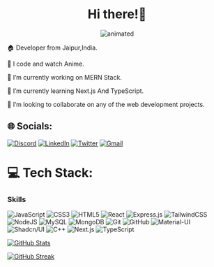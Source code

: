 


 

<h1 align="center">
 Hi there!👋
</h1>
<p align="center">
  <img src="https://media.giphy.com/media/12K8GGWstl229G/giphy.gif" alt="animated" />
</p>

 🏠 Developer from Jaipur,India.

 💢 I code and watch Anime.

 🔭 I’m currently working on MERN Stack.

 🌱 I’m currently learning Next.js And TypeScript.

 👯 I’m looking to collaborate on any of the web development projects.


## 🌐 Socials:
[![Discord](https://img.shields.io/badge/Discord-%237289DA.svg?style=for-the-badge&logo=discord&logoColor=white)](https://discord.com/users/788196386504048660)
[![LinkedIn](https://img.shields.io/badge/LinkedIn-%230077B5.svg?style=for-the-badge&logo=linkedin&logoColor=white)](http://linkedin.com/in/saurabhgoyal12)
[![Twitter](https://img.shields.io/badge/Twitter-%231DA1F2.svg?style=for-the-badge&logo=Twitter&logoColor=white)](https://twitter.com/SgxZoro)
[![Gmail](https://img.shields.io/badge/Gmail-D14836?style=for-the-badge&logo=gmail&logoColor=white)](mailto:sgoyalsmvj@gmail.com)


# 💻 Tech Stack:

### Skills
![JavaScript](https://img.shields.io/badge/javascript-%23323330.svg?style=for-the-badge&logo=javascript&logoColor=%23F7DF1E)
![CSS3](https://img.shields.io/badge/css3-%231572B6.svg?style=for-the-badge&logo=css3&logoColor=white)
![HTML5](https://img.shields.io/badge/html5-%23E34F26.svg?style=for-the-badge&logo=html5&logoColor=white)
![React](https://img.shields.io/badge/react-%2320232a.svg?style=for-the-badge&logo=react&logoColor=%2361DAFB)
![Express.js](https://img.shields.io/badge/express.js-%23404d59.svg?style=for-the-badge&logo=express&logoColor=%2361DAFB)
![TailwindCSS](https://img.shields.io/badge/tailwindcss-%2338B2AC.svg?style=for-the-badge&logo=tailwind-css&logoColor=white)
![NodeJS](https://img.shields.io/badge/node.js-6DA55F?style=for-the-badge&logo=node.js&logoColor=white)
![MySQL](https://img.shields.io/badge/mysql-%2300f.svg?style=for-the-badge&logo=mysql&logoColor=white)
![MongoDB](https://img.shields.io/badge/MongoDB-%234ea94b.svg?style=for-the-badge&logo=mongodb&logoColor=white)
![Git](https://img.shields.io/badge/Git-F05032?style=for-the-badge&logo=git&logoColor=white)
![GitHub](https://img.shields.io/badge/GitHub-100000?style=for-the-badge&logo=github&logoColor=white)
![Material-UI](https://img.shields.io/badge/Material--UI-0081CB?style=for-the-badge&logo=material-ui&logoColor=white)
![Shadcn/UI](https://img.shields.io/badge/Shadcn%2FUI-%23FF6D00.svg?style=for-the-badge&logo=&logoColor=white)
![C++](https://img.shields.io/badge/C++-00599C?style=for-the-badge&logo=c%2B%2B&logoColor=white)
![Next.js](https://img.shields.io/badge/Next.js-000000?style=for-the-badge&logo=next.js&logoColor=white)
![TypeScript](https://img.shields.io/badge/TypeScript-3178C6?style=for-the-badge&logo=typescript&logoColor=white)

[![GitHub Stats](https://github-stats-alpha.vercel.app/api?username=sgoyalsmvj&cc=000&tc=fff&ic=fff&bc=000)](https://github.com/sgoyalsvj)

[![GitHub Streak](https://streak-stats.demolab.com?user=sgoyalsmvj&theme=highcontrast&border_radius=4&date_format=M%20j%5B%2C%20Y%5D&card_width=500&dates=2661EB&stroke=250D0D)](#)


